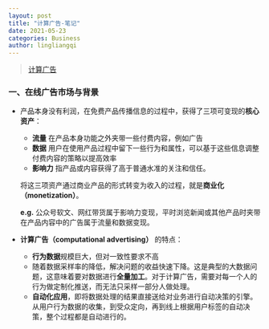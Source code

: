 ```yaml
---
layout: post
title: "计算广告-笔记"
date: 2021-05-23
categories: Business
author: lingliangqi
---
```


> [计算广告](https://book.douban.com/subject/34804492/)

### 一、在线广告市场与背景
* 产品本身没有利润，在免费产品传播信息的过程中，获得了三项可变现的**核心资产**：
    + **流量** 在产品本身功能之外夹带一些付费内容，例如广告
    + **数据** 用户在使用产品过程中留下一些行为和属性，可以基于这些信息调整付费内容的策略以提高效率
    + **影响力** 指产品或内容获得了高于普通水准的关注和信任。

    将这三项资产通过商业产品的形式转变为收入的过程，就是**商业化（monetization）**。
    
    **e.g.** 公众号软文、网红带货属于影响力变现，平时浏览新闻或其他产品时夹带在产品内容中的广告属于流量和数据变现。

* **计算广告（computational advertising）** 的特点：
    + **行为数据**规模巨大，但对一致性要求不高
    + 随着数据采样率的降低，解决问题的收益快速下降。这是典型的大数据问题，这意味着要对数据进行**全量加工**。对于计算广告，需要对每一个人的行为做定制化推送，而无法只采样一部分人做处理。
    + **自动化应用**，即将数据处理的结果直接送给对业务进行自动决策的引擎。从用户行为数据的收集，到受众定向，再到线上根据用户标签的自动决策，整个过程都是自动进行的。
